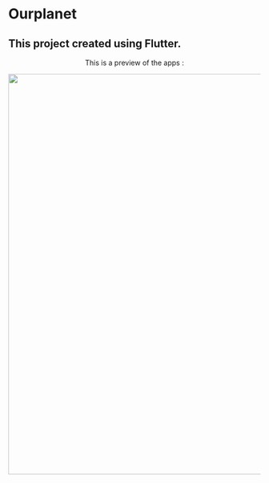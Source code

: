 # Ourplanet

## This project created using Flutter.

<p align="center">
  This is a preview of the apps :
</p>

<p align="center">
  <img src="preview/gggemink.gif" height="800"/>
</p>
